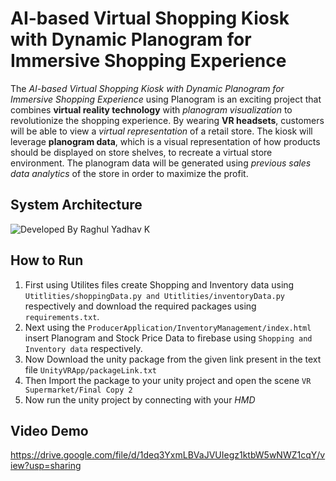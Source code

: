 # **AI-based Virtual Shopping Kiosk with Dynamic Planogram for Immersive Shopping Experience**

The *AI-based Virtual Shopping Kiosk with Dynamic Planogram for Immersive Shopping Experience* using Planogram is an exciting project that combines **virtual reality technology** with *planogram visualization* to revolutionize the shopping experience. By wearing **VR headsets**, customers will be able to view a *virtual representation* of a retail store. The kiosk will leverage **planogram data**, which is a visual representation of how products should be displayed on store shelves, to recreate a virtual store environment. The planogram data will be generated using *previous sales data analytics* of the store in order to maximize the profit.

## System Architecture

![Developed By Raghul Yadhav K](https://github.com/raghulkrishna03503/XR-Based-Shopping-Kiosk-using-Planogram/assets/108167463/b2b791f8-2f96-414b-b434-f110e790d3dd)


## How to Run
1. First using Utilites files create Shopping and Inventory data using `Utitlities/shoppingData.py and Utitlities/inventoryData.py` respectively and download the required packages using `requirements.txt`.
2. Next using the `ProducerApplication/InventoryManagement/index.html` insert Planogram and Stock Price Data to firebase using `Shopping and Inventory data` respectively.
3. Now Download the unity package from the given link present in the text file `UnityVRApp/packageLink.txt`
4. Then Import the package to your unity project and open the scene `VR Supermarket/Final Copy 2`
5. Now run the unity project by connecting with your *HMD*

## Video Demo

https://drive.google.com/file/d/1deq3YxmLBVaJVUIegz1ktbW5wNWZ1cqY/view?usp=sharing
